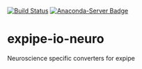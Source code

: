 [![Build Status](https://travis-ci.org/CINPLA/expipe-io-neuro.svg?branch=master)](https://travis-ci.org/CINPLA/expipe-io-neuro)
[![Anaconda-Server Badge](https://anaconda.org/cinpla/expipe-io-neuro/badges/installer/conda.svg)](https://conda.anaconda.org/cinpla)
# expipe-io-neuro
Neuroscience specific converters for expipe
